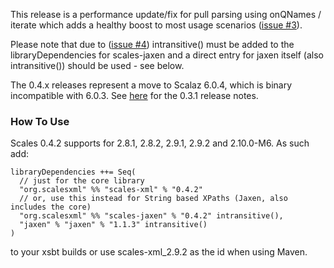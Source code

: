 
This release is a performance update/fix for pull parsing using onQNames / iterate which adds a healthy boost to most usage scenarios ([issue #3](https://github.com/chris-twiner/scalesXml/issues/3)).

Please note that due to ([issue #4](https://github.com/chris-twiner/scalesXml/issues/4)) intransitive() must be added to the libraryDependencies for scales-jaxen and a direct entry for jaxen itself (also intransitive()) should be used - see below.

The 0.4.x releases represent a move to Scalaz 6.0.4, which is binary incompatible with 6.0.3.  See [here](http://posterous.implicit.ly/scalesxml-031) for the 0.3.1 release notes.

### How To Use

Scales 0.4.2 supports for 2.8.1, 2.8.2, 2.9.1, 2.9.2 and 2.10.0-M6.  As such add:

    libraryDependencies ++= Seq(
      // just for the core library
      "org.scalesxml" %% "scales-xml" % "0.4.2"
      // or, use this instead for String based XPaths (Jaxen, also includes the core)
      "org.scalesxml" %% "scales-jaxen" % "0.4.2" intransitive(),
      "jaxen" % "jaxen" % "1.1.3" intransitive()
    )

to your xsbt builds or use scales-xml_2.9.2 as the id when using Maven.